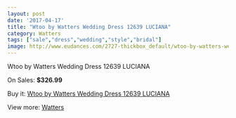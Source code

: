 ```yaml
---
layout: post
date: '2017-04-17'
title: "Wtoo by Watters Wedding Dress 12639 LUCIANA"
category: Watters
tags: ["sale","dress","wedding","style","bridal"]
image: http://www.eudances.com/2727-thickbox_default/wtoo-by-watters-wedding-dress-12639-luciana.jpg
---
```

Wtoo by Watters Wedding Dress 12639 LUCIANA

On Sales: **$326.99**
<a href="https://www.eudances.com/en/watters/922-wtoo-by-watters-wedding-dress-12639-luciana.html"><amp-img layout="responsive" width="600" height="600" src="//www.eudances.com/2727-thickbox_default/wtoo-by-watters-wedding-dress-12639-luciana.jpg" alt="Wtoo by Watters Wedding Dress 12639 LUCIANA 0" /></a>
<a href="https://www.eudances.com/en/watters/922-wtoo-by-watters-wedding-dress-12639-luciana.html"><amp-img layout="responsive" width="600" height="600" src="//www.eudances.com/2728-thickbox_default/wtoo-by-watters-wedding-dress-12639-luciana.jpg" alt="Wtoo by Watters Wedding Dress 12639 LUCIANA 1" /></a>

Buy it: [Wtoo by Watters Wedding Dress 12639 LUCIANA](https://www.eudances.com/en/watters/922-wtoo-by-watters-wedding-dress-12639-luciana.html "Wtoo by Watters Wedding Dress 12639 LUCIANA")

View more: [Watters](https://www.eudances.com/en/12-watters "Watters")